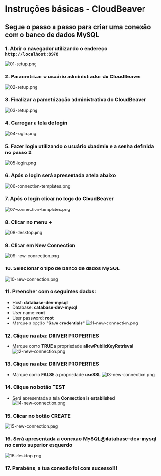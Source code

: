 # Instruções básicas - CloudBeaver

## Segue o passo a passo para criar uma conexão com o banco de dados MySQL

### 1. Abrir o navegador utilizando o endereço `http://localhost:8978`
![01-setup.png](..%2Fimagens%2Fcloudbeaver%2F01-setup.png)

### 2. Parametrizar o usuário administrador do CloudBeaver
![02-setup.png](..%2Fimagens%2Fcloudbeaver%2F02-setup.png)

### 3. Finalizar a pametrização administrativa do CloudBeaver
![03-setup.png](..%2Fimagens%2Fcloudbeaver%2F03-setup.png)

### 4. Carregar a tela de login
![04-login.png](..%2Fimagens%2Fcloudbeaver%2F04-login.png)

### 5. Fazer login utilizando o usuário **cbadmin** e a senha definida no **passo 2**
![05-login.png](..%2Fimagens%2Fcloudbeaver%2F05-login.png)

### 6. Após o login será apresentada a tela abaixo
![06-connection-templates.png](..%2Fimagens%2Fcloudbeaver%2F06-connection-templates.png)

### 7. Após o login clicar no logo do CloudBeaver
![07-connection-templates.png](..%2Fimagens%2Fcloudbeaver%2F07-connection-templates.png)

### 8. Clicar no menu **+**
![08-desktop.png](..%2Fimagens%2Fcloudbeaver%2F08-desktop.png)

### 9. Clicar em **New Connection**
![09-new-connection.png](..%2Fimagens%2Fcloudbeaver%2F09-new-connection.png)

### 10. Selecionar o tipo de banco de dados **MySQL**
![10-new-connection.png](..%2Fimagens%2Fcloudbeaver%2F10-new-connection.png)

### 11. Preencher com o seguintes dados:
  - Host: **database-dev-mysql**
  - Database: **database-dev-mysql**
  - User name: **root**
  - User password: **root**
  - Marque a opção "**Save credentials**"
![11-new-connection.png](..%2Fimagens%2Fcloudbeaver%2F11-new-connection.png)

### 12. Clique na aba: DRIVER PROPERTIES
  - Marque como **TRUE** a propriedade **allowPublicKeyRetrieval**
![12-new-connection.png](..%2Fimagens%2Fcloudbeaver%2F12-new-connection.png)

### 13. Clique na aba: DRIVER PROPERTIES
  - Marque como **FALSE** a propriedade **useSSL**
![13-new-connection.png](..%2Fimagens%2Fcloudbeaver%2F13-new-connection.png)

### 14. Clique no botão **TEST**
  - Será apresentada a tela **Connection is established**
![14-new-connection.png](..%2Fimagens%2Fcloudbeaver%2F14-new-connection.png)

### 15. Clicar no botão **CREATE**
![15-new-connection.png](..%2Fimagens%2Fcloudbeaver%2F15-new-connection.png)

### 16. Será apresentada a conexao **MySQL@database-dev-mysql** no canto superior esquerdo
![16-desktop.png](..%2Fimagens%2Fcloudbeaver%2F16-desktop.png)

### 17. Parabéns, a tua conexão foi com sucesso!!!
